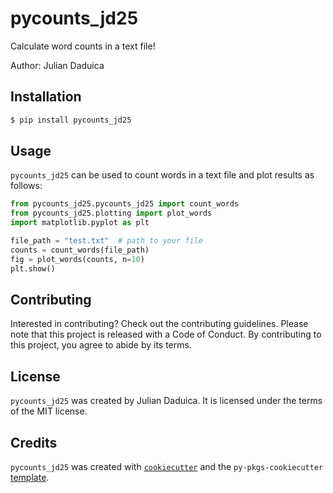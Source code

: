 # pycounts_jd25

Calculate word counts in a text file!

Author: Julian Daduica

## Installation

```bash
$ pip install pycounts_jd25
```

## Usage

`pycounts_jd25` can be used to count words in a text file and plot results
as follows:

```python
from pycounts_jd25.pycounts_jd25 import count_words
from pycounts_jd25.plotting import plot_words
import matplotlib.pyplot as plt

file_path = "test.txt"  # path to your file
counts = count_words(file_path)
fig = plot_words(counts, n=10)
plt.show()
```

## Contributing

Interested in contributing? Check out the contributing guidelines. 
Please note that this project is released with a Code of Conduct. 
By contributing to this project, you agree to abide by its terms.

## License

`pycounts_jd25` was created by Julian Daduica. It is licensed under the terms
of the MIT license.

## Credits

`pycounts_jd25` was created with 
[`cookiecutter`](https://cookiecutter.readthedocs.io/en/latest/) and 
the `py-pkgs-cookiecutter` 
[template](https://github.com/py-pkgs/py-pkgs-cookiecutter).
